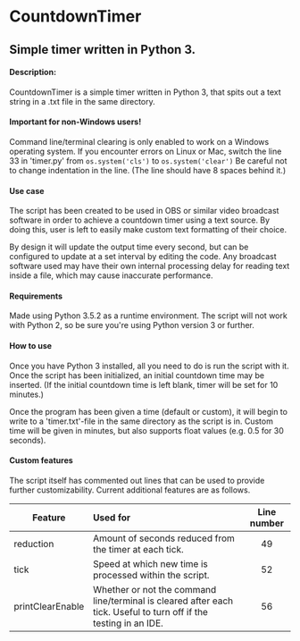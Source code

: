 CountdownTimer
==============

## Simple timer written in Python 3.
#### Description:
CountdownTimer is a simple timer written in Python 3, that spits out a text string in a .txt file in the same directory.

#### Important for non-Windows users!
Command line/terminal clearing is only enabled to work on a Windows operating system. If you encounter errors on Linux or Mac, switch the line 33 in 'timer.py' from ```os.system('cls')``` to ```os.system('clear')``` Be careful not to change indentation in the line. (The line should have 8 spaces behind it.)

#### Use case
The script has been created to be used in OBS or similar video broadcast software in order to achieve a countdown timer using a text source. By doing this, user is left to easily make custom text formatting of their choice.

By design it will update the output time every second, but can be configured to update at a set interval by editing the code. Any broadcast software used may have their own internal processing delay for reading text inside a file, which may cause inaccurate performance.

#### Requirements
Made using Python 3.5.2 as a runtime environment. The script will not work with Python 2, so be sure you're using Python version 3 or further.

#### How to use
Once you have Python 3 installed, all you need to do is run the script with it. Once the script has been initialized, an initial countdown time may be inserted. (If the initial countdown time is left blank, timer will be set for 10 minutes.)

Once the program has been given a time (default or custom), it will begin to write to a 'timer.txt'-file in the same directory as the script is in. Custom time will be given in minutes, but also supports float values (e.g. 0.5 for 30 seconds).

#### Custom features
The script itself has commented out lines that can be used to provide further customizability. Current additional features are as follows.

| Feature          | Used for                | Line number  |
| ---------------- |:------------------------| :-----------:|
| reduction              | Amount of seconds reduced from the timer at each tick.                                        |      49      |
| tick             | Speed at which new time is processed within the script.                                      |      52      |
| printClearEnable | Whether or not the command line/terminal is cleared after each tick. Useful to turn off if the testing in an IDE.           |      56      |
